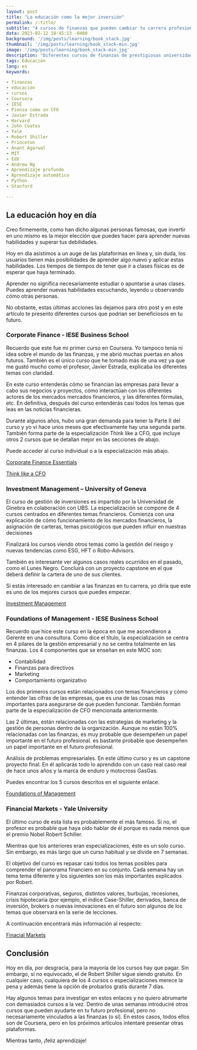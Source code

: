 ```yaml
---
layout: post
title: "La educación como la mejor inversión"
permalink: /:title/
subtitle: "4 cursos de finanzas que pueden cambiar tu carrera profesional"
data: 2023-02-12 18:45:13 -0400
background: '/img/posts/learning/book_stack.jpg'
thumbnail: '/img/posts/learning/book_stack-min.jpg'
image: '/img/posts/learning/book_stack-min.jpg'
description: "Diferentes cursos de finanzas de prestigiosas universidades que pueden ser un punto detonante en tu futuro profesional"
tags: Educación
lang: es
keywords:

- finanzas
- educación
- cursos
- Coursera
- IESE
- Piensa como un CFO
- Javier Estrada
- Harvard
- John Coates
- Yale
- Robert Shiller
- Princeton
- Anant Agarwal
- MIT
- EdX
- Andrew Ng
- Aprendizaje profundo
- Aprendizaje automático
- Python
- Stanford

---
```


## La educación hoy en día

<div class="text-article">
Creo firmemente, como han dicho algunas personas famosas, que invertir en uno mismo
es la mejor elección que puedes hacer para aprender nuevas habilidades y
superar tus debilidades.
</div>

Hoy en día asistimos a un auge de las plataformas en línea y, sin duda, los usuarios
tienen más posibilidades de aprender algo nuevo y aplicar estas habilidades. Los tiempos de
tiempos de tener que ir a clases físicas es de esperar que haya terminado.


Aprender no significa necesariamente estudiar o apuntarse a unas clases. Puedes
aprender nuevas habilidades escuchando, leyendo u observando cómo
otras personas.


No obstante, estas últimas acciones las dejamos para otro post y en este
artículo te presento diferentes cursos que podrían ser beneficiosos en tu
futuro.


### Corporate Finance - IESE Business School


Recuerdo que este fue mi primer curso en Coursera. Yo tampoco tenía ni idea sobre
el mundo de las finanzas, y me abrió muchas puertas en años futuros. También es el
único curso que he tomado más de una vez ya que me gustó mucho como el
profesor, Javier Estrada, explicaba los diferentes temas con claridad.


En este curso entenderás cómo se financian las empresas para llevar a cabo sus
negocios y proyectos, cómo interactúan con los diferentes actores de los mercados
mercados financieros, y las diferentes fórmulas, etc. En definitiva, después del curso
entenderás casi todos los temas que leas en las noticias financieras.


Durante algunos años, hubo una gran demanda para tener la Parte II del curso y yo
vi hace unos meses que efectivamente hay una segunda parte. También forma parte
de la especialización Think like a CFO, que incluye otros 2 cursos que
se detallan mejor en las secciones de abajo.


Puede acceder al curso individual o a la especialización más abajo.



[Corporate Finance Essentials](https://www.coursera.org/learn/corporate-finance-essentials?specialization=thinklikeacfo)

[Think like a CFO](https://www.coursera.org/specializations/thinklikeacfo?)





### Investment Management – University of Geneva


El curso de gestión de inversiones es impartido por la Universidad de Ginebra en
colaboración con UBS. La especialización se compone de 4 cursos
centrados en diferentes temas financieros. Comienza con una explicación de cómo
funcionamiento de los mercados financieros, la asignación de carteras, temas psicológicos que pueden
influir en nuestras decisiones


Finalizará los cursos viendo otros temas como la gestión del riesgo
y nuevas tendencias como ESG, HFT o Robo-Advisors.


También es interesante ver algunos casos reales ocurridos en el pasado,
como el Lunes Negro. Concluirá con un proyecto capstone en el que
deberá definir la cartera de uno de sus clientes.


Si estás interesado en cambiar a las finanzas en tu carrera, yo diría
que este es uno de los mejores cursos que puedes empezar.

[Investment Management](https://www.coursera.org/specializations/foundations-management?)



### Foundations of Management - IESE Business School


Recuerdo que hice este curso en la época en que me ascendieron a Gerente en
una consultora. Como dice el título, la especialización se centra en 4
pilares de la gestión empresarial y no se centra totalmente en las finanzas.
Los 4 componentes que se enseñan en este MOC son:

- Contabilidad
- Finanzas para directivos
- Marketing
- Comportamiento organizativo


Los dos primeros cursos están relacionados con temas financieros y cómo entender
las cifras de las empresas, que es una de las cosas más importantes para
asegurarse de que pueden funcionar. También forman parte de la especialización de CFO
mencionada anteriormente.


Las 2 últimas, están relacionadas con las estrategias de marketing y la gestión de personas
dentro de la organización. Aunque no están 100% relacionadas con las finanzas, es muy probable que desempeñen un papel importante en el futuro profesional.
es bastante probable que desempeñen un papel importante en el futuro profesional.


Análisis de problemas empresariales. En este último curso y es un capstone
proyecto final. En él aplicarás todo lo aprendido con un caso real
caso real de hace unos años y la marca de enduro y motocross GasGas.


Puedes encontrar los 5 cursos descritos en el siguiente enlace.


[Foundations of Management](https://www.coursera.org/specializations/foundations-management?specialization=thinklikeacfo#courses)



### Financial Markets - Yale University


El último curso de esta lista es probablemente el más famoso. Si no, el
profesor es probable que haya oído hablar de él porque es nada menos que
el premio Nobel Robert Schiller.


Mientras que los anteriores eran especializaciones, éste es un solo
curso. Sin embargo, es más largo que un curso habitual y se divide en 7
semanas.


El objetivo del curso es repasar casi todos los temas posibles para
comprender el panorama financiero en su conjunto. Cada semana hay un tema
tema diferente y los siguientes son los más importantes explicados por
Robert.


Finanzas corporativas, seguros, distintos valores, burbujas, recesiones,
crisis hipotecaria (por ejemplo, el índice Case-Shiller, derivados, banca de inversión,
brokers o nuevas innovaciones en el futuro son algunos de los temas que
observará en la serie de lecciones.


A continuación encontrará más información al respecto:



[Finacial Markets](https://www.coursera.org/learn/financial-markets-global)



## Conclusión


Hoy en día, por desgracia, para la mayoría de los cursos hay que pagar. Sin embargo, si no
equivocado, el de Robert Shiller sigue siendo gratuito. En cualquier caso, cualquiera de los 4 cursos o especializaciones merece la pena y además tiene la
opción de probarlos gratis durante 7 días.


Hay algunos temas para investigar en estos enlaces y no quiero
abrumarte con demasiados cursos a la vez. Dentro de unas semanas
introduciré otros cursos que pueden ayudarte en tu futuro profesional, pero
no necesariamente vinculados a las finanzas (o sí). En estos casos, todos ellos son
de Coursera, pero en los próximos artículos intentaré presentar otras
plataformas.


Mientras tanto, ¡feliz aprendizaje!
